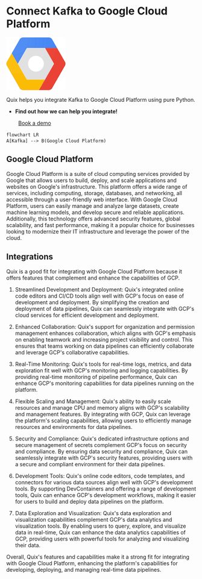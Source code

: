 # Connect Kafka to Google Cloud Platform

![](./images/logo_1.jpg)

Quix helps you integrate Kafka to Google Cloud Platform using pure Python.

<div class="grid cards blog-grid-card" markdown>

- __Find out how we can help you integrate!__

    <a class="md-button md-button--primary" href="https://share.hsforms.com/1iW0TmZzKQMChk0lxd_tGiw4yjw2?__hstc=175542013.2303933fbd746c0ac86d9ccbe9bc9100.1728383268831.1729603416735.1729620918855.31&__hssc=175542013.1.1729620918855&__hsfp=2132701734" target="_blank" style="margin:.5rem;">Book a demo</a>

</div>

```mermaid
flowchart LR
A[Kafka] --> B(Google Cloud Platform)
```

## Google Cloud Platform

Google Cloud Platform is a suite of cloud computing services provided by Google that allows users to build, deploy, and scale applications and websites on Google's infrastructure. This platform offers a wide range of services, including computing, storage, databases, and networking, all accessible through a user-friendly web interface. With Google Cloud Platform, users can easily manage and analyze large datasets, create machine learning models, and develop secure and reliable applications. Additionally, this technology offers advanced security features, global scalability, and fast performance, making it a popular choice for businesses looking to modernize their IT infrastructure and leverage the power of the cloud.

## Integrations

Quix is a good fit for integrating with Google Cloud Platform because it offers features that complement and enhance the capabilities of GCP. 

1. Streamlined Development and Deployment: Quix's integrated online code editors and CI/CD tools align well with GCP's focus on ease of development and deployment. By simplifying the creation and deployment of data pipelines, Quix can seamlessly integrate with GCP's cloud services for efficient development and deployment.

2. Enhanced Collaboration: Quix's support for organization and permission management enhances collaboration, which aligns with GCP's emphasis on enabling teamwork and increasing project visibility and control. This ensures that teams working on data pipelines can efficiently collaborate and leverage GCP's collaborative capabilities.

3. Real-Time Monitoring: Quix's tools for real-time logs, metrics, and data exploration fit well with GCP's monitoring and logging capabilities. By providing real-time monitoring of pipeline performance, Quix can enhance GCP's monitoring capabilities for data pipelines running on the platform.

4. Flexible Scaling and Management: Quix's ability to easily scale resources and manage CPU and memory aligns with GCP's scalability and management features. By integrating with GCP, Quix can leverage the platform's scaling capabilities, allowing users to efficiently manage resources and environments for data pipelines.

5. Security and Compliance: Quix's dedicated infrastructure options and secure management of secrets complement GCP's focus on security and compliance. By ensuring data security and compliance, Quix can seamlessly integrate with GCP's security features, providing users with a secure and compliant environment for their data pipelines.

6. Development Tools: Quix's online code editors, code templates, and connectors for various data sources align well with GCP's development tools. By supporting DevContainers and offering a range of development tools, Quix can enhance GCP's development workflows, making it easier for users to build and deploy data pipelines on the platform.

7. Data Exploration and Visualization: Quix's data exploration and visualization capabilities complement GCP's data analytics and visualization tools. By enabling users to query, explore, and visualize data in real-time, Quix can enhance the data analytics capabilities of GCP, providing users with powerful tools for analyzing and visualizing their data.

Overall, Quix's features and capabilities make it a strong fit for integrating with Google Cloud Platform, enhancing the platform's capabilities for developing, deploying, and managing real-time data pipelines.

